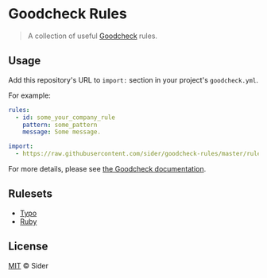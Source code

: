 # Goodcheck Rules

> A collection of useful [Goodcheck](https://github.com/sider/goodcheck) rules.

## Usage

Add this repository's URL to `import:` section in your project's `goodcheck.yml`.

For example:

```yaml
rules:
  - id: some_your_company_rule
    pattern: some_pattern
    message: Some message.

import:
  - https://raw.githubusercontent.com/sider/goodcheck-rules/master/rules/typo.yml
```

For more details, please see [the Goodcheck documentation](https://github.com/sider/goodcheck#importing-rules).

## Rulesets

- [Typo](rules/typo.yml)
- [Ruby](rules/ruby.yml)

## License

[MIT](LICENSE) © Sider

